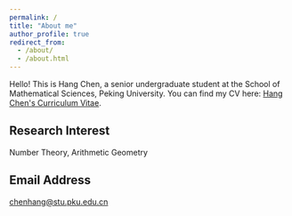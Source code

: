 ```yaml
---
permalink: /
title: "About me"
author_profile: true
redirect_from: 
  - /about/
  - /about.html
---
```


Hello! This is Hang Chen, a senior undergraduate student at the School of Mathematical Sciences, Peking University. You can find my CV here: [Hang Chen's Curriculum Vitae](../assets/CV_Hang_Chen.pdf).

Research Interest
---

Number Theory, Arithmetic Geometry

Email Address
---

chenhang@stu.pku.edu.cn
